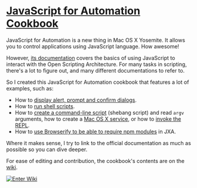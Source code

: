 [JavaScript for Automation Cookbook][wiki]
==================================

JavaScript for Automation is a new thing in Mac OS X Yosemite.
It allows you to control applications using JavaScript language. How awesome!

However, [its documentation](https://developer.apple.com/library/mac/releasenotes/InterapplicationCommunication/RN-JavaScriptForAutomation/index.html) covers the basics of using JavaScript to interact with the Open Scripting Architecture.
For many tasks in scripting, there's a lot to figure out, and many different documentations to refer to.

So I created this JavaScript for Automation cookbook that features a lot of examples, such as:

- How to [display alert, prompt and confirm dialogs](https://github.com/dtinth/JXA-Cookbook/wiki/User-Interactions).
- How to [run shell scripts](https://github.com/dtinth/JXA-Cookbook/wiki/Shell-and-CLI-Interactions).
- How to [create a command-line script](https://github.com/dtinth/JXA-Cookbook/wiki/Using-JavaScript-for-Automation#creating-a-shebang-script) (shebang script) and read `argv` arguments, how to create a [Mac OS X service](https://github.com/dtinth/JXA-Cookbook/wiki/Using-JavaScript-for-Automation#creating-a-mac-os-x-service), or how to [invoke the REPL](https://github.com/dtinth/JXA-Cookbook/wiki/Using-JavaScript-for-Automation#running-the-repl-read-eval-print-loop).
- How to [use Browserify to be able to require npm modules](https://github.com/dtinth/JXA-Cookbook/wiki/Exotic-Recipes#requiring-commonjs-and-npm-modules-using-browserify) in JXA.

Where it makes sense, I try to link to the official documentation as much as possible so you can dive deeper.

For ease of editing and contribution, the cookbook's contents are on the [wiki][].

[![Enter Wiki](https://svg-buttons.herokuapp.com/button/plain.svg?button_width=400&text=Enter+Wiki)][wiki]

[wiki]: https://github.com/dtinth/JXA-Cookbook/wiki
